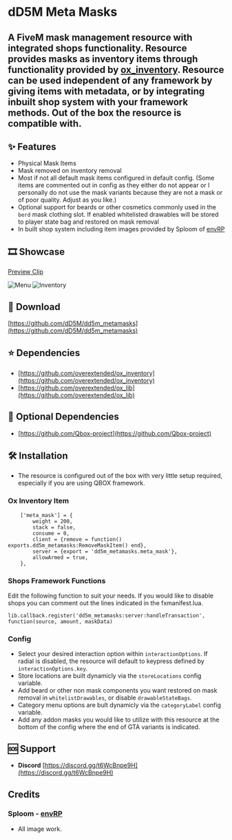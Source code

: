 # dD5M Meta Masks
A FiveM mask management resource with integrated shops functionality.  Resource provides masks as inventory items through functionality provided by [ox_inventory](https://github.com/overextended/ox_inventory). Resource can be used independent of any framework by giving items with metadata, or by integrating inbuilt shop system with your framework methods.  Out of the box the resource is compatible with.
---
## ✨ Features
- Physical Mask Items
- Mask removed on inventory removal
- Most if not all default mask items configured in default config. (Some items are commented out in config as they either do not appear or I personally do not use the mask variants because they are not a mask or of poor quality.  Adjust as you like.)
- Optional support for beards or other cosmetics commonly used in the `berd` mask clothing slot.  If enabled whitelisted drawables will be stored to player state bag and restored on mask removal
- In built shop system including item images provided by Sploom of [envRP](https://envrp.games)

## 🎞️ Showcase
[Preview Clip](https://youtu.be/qXa2doVQ--4)

![Menu](https://i.imgur.com/OdkvIOb.png)
![Inventory](https://i.imgur.com/Vp9QtuN.png)

## 💾 Download
[https://github.com/dD5M/dd5m_metamasks](https://github.com/dD5M/dd5m_metamasks)

## ⭐ Dependencies
- [https://github.com/overextended/ox_inventory](https://github.com/overextended/ox_inventory)
- [https://github.com/overextended/ox_lib](https://github.com/overextended/ox_lib)

## 🦆 Optional Dependencies
- [https://github.com/Qbox-project](https://github.com/Qbox-project)  

## 🛠️ Installation
- The resource is configured out of the box with very little setup required, especially if you are using QBOX framework.

### Ox Inventory Item
```
	['meta_mask'] = {
		weight = 200,
		stack = false,
		consume = 0,
		client = {remove = function() exports.dd5m_metamasks:RemoveMaskItem() end},
		server = {export = 'dd5m_metamasks.meta_mask'},
		allowArmed = true,
	},
```

### Shops Framework Functions
Edit the following function to suit your needs.  If you would like to disable shops you can comment out the lines indicated in the fxmanifest.lua.
```
lib.callback.register('dd5m_metamasks:server:handleTransaction', function(source, amount, maskData)
```

### Config
- Select your desired interaction option within `interactionOptions`.  If radial is disabled, the resource will default to keypress defined by `interactionOptions.key`.
- Store locations are built dynamicly via the `storeLocations` config variable.
- Add beard or other non mask components you want restored on mask removal in `whitelistDrawables`, or disable `drawableStateBags`.
- Category menu options are bult dynamicly via the `categoryLabel` config variable.
- Add any addon masks you would like to utilize with this resource at the bottom of the config where the end of GTA variants is indicated.

## 🆘 Support
- **Discord** [https://discord.gg/t6WcBnpe9H](https://discord.gg/t6WcBnpe9H)

## Credits
### Sploom - [envRP](https://envrp.games)
 - All image work.